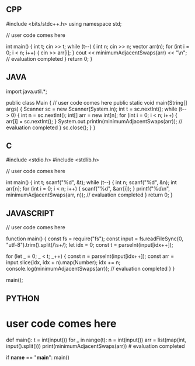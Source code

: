 ## CPP

#include <bits/stdc++.h>
using namespace std;

// user code comes here

int main() {
    int t;
    cin >> t;
    while (t--) {
        int n;
        cin >> n;
        vector<int> arr(n);
        for (int i = 0; i < n; i++) {
            cin >> arr[i];
        }
        cout << minimumAdjacentSwaps(arr) << "\n";
        // evaluation completed
    }
    return 0;
}


## JAVA

import java.util.*;

public class Main {
    // user code comes here
    public static void main(String[] args) {
        Scanner sc = new Scanner(System.in);
        int t = sc.nextInt();
        while (t-- > 0) {
            int n = sc.nextInt();
            int[] arr = new int[n];
            for (int i = 0; i < n; i++) {
                arr[i] = sc.nextInt();
            }
            System.out.println(minimumAdjacentSwaps(arr));
            // evaluation completed
        }
        sc.close();
    }
}


## C

#include <stdio.h>
#include <stdlib.h>

// user code comes here

int main() {
    int t;
    scanf("%d", &t);
    while (t--) {
        int n;
        scanf("%d", &n);
        int arr[n];
        for (int i = 0; i < n; i++) {
            scanf("%d", &arr[i]);
        }
        printf("%d\n", minimumAdjacentSwaps(arr, n));
        // evaluation completed
    }
    return 0;
}


## JAVASCRIPT

// user code comes here

function main() {
  const fs = require("fs");
  const input = fs.readFileSync(0, "utf-8").trim().split(/\s+/);
  let idx = 0;
  const t = parseInt(input[idx++]);

  for (let _ = 0; _ < t; _++) {
    const n = parseInt(input[idx++]);
    const arr = input.slice(idx, idx + n).map(Number);
    idx += n;
    console.log(minimumAdjacentSwaps(arr));
    // evaluation completed
  }
}

main();


## PYTHON

# user code comes here

def main():
    t = int(input())
    for _ in range(t):
        n = int(input())
        arr = list(map(int, input().split()))
        print(minimumAdjacentSwaps(arr))
        # evaluation completed

if __name__ == "__main__":
    main()
